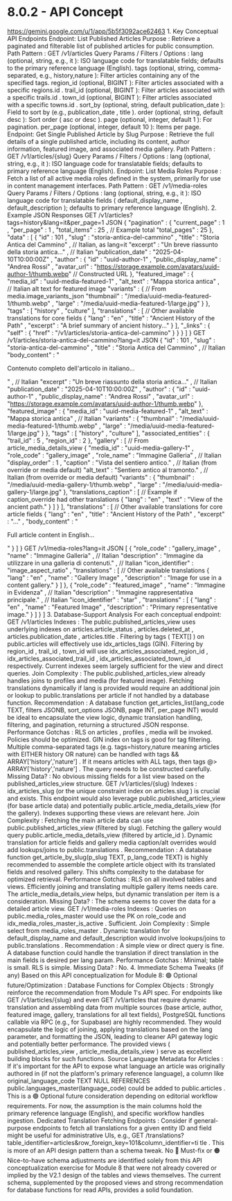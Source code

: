 # 8.0.2 - API Concept

  https://gemini.google.com/u/1/app/5b5f3092ace62463 1. Key Conceptual API 
Endpoints Endpoint: List Published Articles Purpose : Retrieve a paginated and 
filterable list of published articles for public consumption. Path Pattern : 
GET /v1/articles Query Params / Filters / Options : lang (optional, string, 
e.g., it ): ISO language code for translatable fields; defaults to the primary 
reference language (English). tags (optional, string, comma-separated, e.g., 
history,nature ): Filter articles containing any of the specified tags. 
region_id (optional, BIGINT ): Filter articles associated with a specific 
regions.id . trail_id (optional, BIGINT ): Filter articles associated with a 
specific trails.id . town_id (optional, BIGINT ): Filter articles associated 
with a specific towns.id . sort_by (optional, string, default publication_date 
): Field to sort by (e.g., publication_date , title ). order (optional, string, 
default desc ): Sort order ( asc or desc ). page (optional, integer, default 1 
): For pagination. per_page (optional, integer, default 10 ): Items per page. 
Endpoint: Get Single Published Article by Slug Purpose : Retrieve the full 
details of a single published article, including its content, author 
information, featured image, and associated media gallery. Path Pattern : GET 
/v1/articles/{slug} Query Params / Filters / Options : lang (optional, string, 
e.g., it ): ISO language code for translatable fields; defaults to primary 
reference language (English). Endpoint: List Media Roles Purpose : Fetch a list 
of all active media roles defined in the system, primarily for use in content 
management interfaces. Path Pattern : GET /v1/media-roles Query Params / 
Filters / Options : lang (optional, string, e.g., it ): ISO language code for 
translatable fields ( default_display_name , default_description ); defaults to 
primary reference language (English). 2. Example JSON Responses GET 
/v1/articles?tags=history&lang=it&per_page=1 JSON { "pagination" : { 
"current_page" : 1 , "per_page" : 1 , "total_items" : 25 , // Example total 
"total_pages" : 25 }, "data" : [ { "id" : 101 , "slug" : 
"storia-antica-del-cammino" , "title" : "Storia Antica del Cammino" , // 
Italian, as lang=it "excerpt" : "Un breve riassunto della storia antica..." , 
// Italian "publication_date" : "2025-04-10T10:00:00Z" , "author" : { "id" : 
"uuid-author-1" , "public_display_name" : "Andrea Rossi" , "avatar_url" : 
"https://storage.example.com/avatars/uuid-author-1/thumb.webp" // Constructed 
URL }, "featured_image" : { "media_id" : "uuid-media-featured-1" , "alt_text" : 
"Mappa storica antica" , // Italian alt text for featured image "variants" : { 
// From media.image_variants_json "thumbnail" : 
"/media/uuid-media-featured-1/thumb.webp" , "large" : 
"/media/uuid-media-featured-1/large.jpg" } }, "tags" : [ "history" , "culture" 
], "translations" : [ // Other available translations for core fields { "lang" 
: "en" , "title" : "Ancient History of the Path" , "excerpt" : "A brief summary 
of ancient history..." } ], "_links" : { "self" : { "href" : 
"/v1/articles/storia-antica-del-cammino" } } } ] } GET 
/v1/articles/storia-antica-del-cammino?lang=it JSON { "id" : 101 , "slug" : 
"storia-antica-del-cammino" , "title" : "Storia Antica del Cammino" , // 
Italian "body_content" : "<p>Contenuto completo dell'articolo in 
italiano...</p>" , // Italian "excerpt" : "Un breve riassunto della storia 
antica..." , // Italian "publication_date" : "2025-04-10T10:00:00Z" , "author" 
: { "id" : "uuid-author-1" , "public_display_name" : "Andrea Rossi" , 
"avatar_url" : "https://storage.example.com/avatars/uuid-author-1/thumb.webp" 
}, "featured_image" : { "media_id" : "uuid-media-featured-1" , "alt_text" : 
"Mappa storica antica" , // Italian "variants" : { "thumbnail" : 
"/media/uuid-media-featured-1/thumb.webp" , "large" : 
"/media/uuid-media-featured-1/large.jpg" } }, "tags" : [ "history" , "culture" 
], "associated_entities" : { "trail_id" : 5 , "region_id" : 2 }, "gallery" : [ 
// From article_media_details_view { "media_id" : "uuid-media-gallery-1" , 
"role_code" : "gallery_image" , "role_name" : "Immagine Galleria" , // Italian 
"display_order" : 1 , "caption" : "Vista del sentiero antico." , // Italian 
(from override or media default) "alt_text" : "Sentiero antico al tramonto." , 
// Italian (from override or media default) "variants" : { "thumbnail" : 
"/media/uuid-media-gallery-1/thumb.webp" , "large" : 
"/media/uuid-media-gallery-1/large.jpg" }, "translations_caption" : [ // 
Example if caption_override had other translations { "lang" : "en" , "text" : 
"View of the ancient path." } ] } ], "translations" : [ // Other available 
translations for core article fields { "lang" : "en" , "title" : "Ancient 
History of the Path" , "excerpt" : "..." , "body_content" : "<p>Full article 
content in English...</p>" } ] } GET /v1/media-roles?lang=it JSON [ { 
"role_code" : "gallery_image" , "name" : "Immagine Galleria" , // Italian 
"description" : "Immagine da utilizzare in una galleria di contenuti." , // 
Italian "icon_identifier" : "image_aspect_ratio" , "translations" : [ // Other 
available translations { "lang" : "en" , "name" : "Gallery Image" , 
"description" : "Image for use in a content gallery." } ] }, { "role_code" : 
"featured_image" , "name" : "Immagine in Evidenza" , // Italian "description" : 
"Immagine rappresentativa principale." , // Italian "icon_identifier" : "star" 
, "translations" : [ { "lang" : "en" , "name" : "Featured Image" , 
"description" : "Primary representative image." } ] } ] 3. Database-Support 
Analysis For each conceptual endpoint: GET /v1/articles Indexes : The 
public.published_articles_view uses underlying indexes on 
articles.article_status , articles.deleted_at , articles.publication_date , 
articles.title . Filtering by tags ( TEXT[] ) on public.articles will 
effectively use idx_articles_tags (GIN). Filtering by region_id , trail_id , 
town_id will use idx_articles_associated_region_id , 
idx_articles_associated_trail_id , idx_articles_associated_town_id 
respectively. Current indexes seem largely sufficient for the view and direct 
queries. Join Complexity : The public.published_articles_view already handles 
joins to profiles and media (for featured image). Fetching translations 
dynamically if lang is provided would require an additional join or lookup to 
public.translations per article if not handled by a database function. 
Recommendation : A database function get_articles_list(lang_code TEXT, filters 
JSONB, sort_options JSONB, page INT, per_page INT) would be ideal to 
encapsulate the view logic, dynamic translation handling, filtering, and 
pagination, returning a structured JSON response. Performance Gotchas : RLS on 
articles , profiles , media will be invoked. Policies should be optimized. GIN 
index on tags is good for tag filtering. Multiple comma-separated tags (e.g. 
tags=history,nature meaning articles with EITHER history OR nature) can be 
handled with tags && ARRAY['history','nature'] . If it means articles with ALL 
tags, then tags @> ARRAY['history','nature'] . The query needs to be 
constructed carefully. Missing Data? : No obvious missing fields for a list 
view based on the published_articles_view structure. GET /v1/articles/{slug} 
Indexes : idx_articles_slug (or the unique constraint index on articles.slug ) 
is crucial and exists. This endpoint would also leverage 
public.published_articles_view (for base article data) and potentially 
public.article_media_details_view (for the gallery). Indexes supporting these 
views are relevant here. Join Complexity : Fetching the main article data can 
use public.published_articles_view (filtered by slug). Fetching the gallery 
would query public.article_media_details_view (filtered by article_id ). 
Dynamic translation for article fields and gallery media caption/alt overrides 
would add lookups/joins to public.translations . Recommendation : A database 
function get_article_by_slug(p_slug TEXT, p_lang_code TEXT) is highly 
recommended to assemble the complete article object with its translated fields 
and resolved gallery. This shifts complexity to the database for optimized 
retrieval. Performance Gotchas : RLS on all involved tables and views. 
Efficiently joining and translating multiple gallery items needs care. The 
article_media_details_view helps, but dynamic translation per item is a 
consideration. Missing Data? : The schema seems to cover the data for a 
detailed article view. GET /v1/media-roles Indexes : Queries on 
public.media_roles_master would use the PK on role_code and 
idx_media_roles_master_is_active . Sufficient. Join Complexity : Simple select 
from media_roles_master . Dynamic translation for default_display_name and 
default_description would involve lookups/joins to public.translations . 
Recommendation : A simple view or direct query is fine. A database function 
could handle the translation if direct translation in the main fields is 
desired per lang param. Performance Gotchas : Minimal; table is small. RLS is 
simple. Missing Data? : No. 4. Immediate Schema Tweaks (if any) Based on this 
API conceptualization for Module 8: 🟢 Optional future/Optimization : Database 
Functions for Complex Objects : Strongly reinforce the recommendation from 
Module 1's API spec. For endpoints like GET /v1/articles/{slug} and even GET 
/v1/articles that require dynamic translation and assembling data from multiple 
sources (base article, author, featured image, gallery, translations for all 
text fields), PostgreSQL functions callable via RPC (e.g., for Supabase) are 
highly recommended. They would encapsulate the logic of joining, applying 
translations based on the lang parameter, and formatting the JSON, leading to 
cleaner API gateway logic and potentially better performance. The provided 
views ( published_articles_view , article_media_details_view ) serve as 
excellent building blocks for such functions. Source Language Metadata for 
Articles : If it's important for the API to expose what language an article was 
originally authored in (if not the platform's primary reference language), a 
column like original_language_code TEXT NULL REFERENCES 
public.languages_master(language_code) could be added to public.articles . This 
is a 🟢 Optional future consideration depending on editorial workflow 
requirements. For now, the assumption is the main columns hold the primary 
reference language (English), and specific workflow handles ingestion. 
Dedicated Translation Fetching Endpoints : Consider if general-purpose 
endpoints to fetch all translations for a given entity ID and field might be 
useful for administrative UIs, e.g., GET 
/translations?table_identifier=articles&row_foreign_key=101&column_identifier=ti
tle . This is more of an API design pattern than a schema tweak. No 🔴 Must-fix 
or 🟠 Nice-to-have schema adjustments are identified solely from this API 
conceptualization exercise for Module 8 that were not already covered or 
implied by the V2.1 design of the tables and views themselves. The current 
schema, supplemented by the proposed views and strong recommendation for 
database functions for read APIs, provides a solid foundation. 
